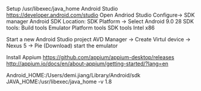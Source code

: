 Setup
/usr/libexec/java_home
Android Studio
https://developer.android.com/studio
Open Andriod Studio 
Configure->  SDK manager 
Android SDK Location: 
SDK Platform -> Select Android 9.0 28
SDK tools: 
Build tools
Emulator
Platform tools
SDK tools
Intel x86

Start a new Android Studio project
AVD Manager -> Create Virtul device -> Nexus 5 -> Pie (Download) start the emulator

Install Appium
https://github.com/appium/appium-desktop/releases
http://appium.io/docs/en/about-appium/getting-started/?lang=en

Android_HOME:/Users/demi.jiang/Library/Android/sdk
JAVA_HOME:/usr/libexec/java_home -v 1.8
